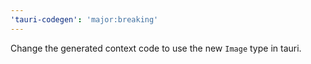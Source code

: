 ```yaml
---
'tauri-codegen': 'major:breaking'
---
```


Change the generated context code to use the new `Image` type in tauri.
